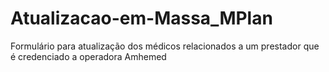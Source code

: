 # Atualizacao-em-Massa_MPlan
Formulário para atualização dos médicos relacionados a um prestador que é credenciado a operadora Amhemed
